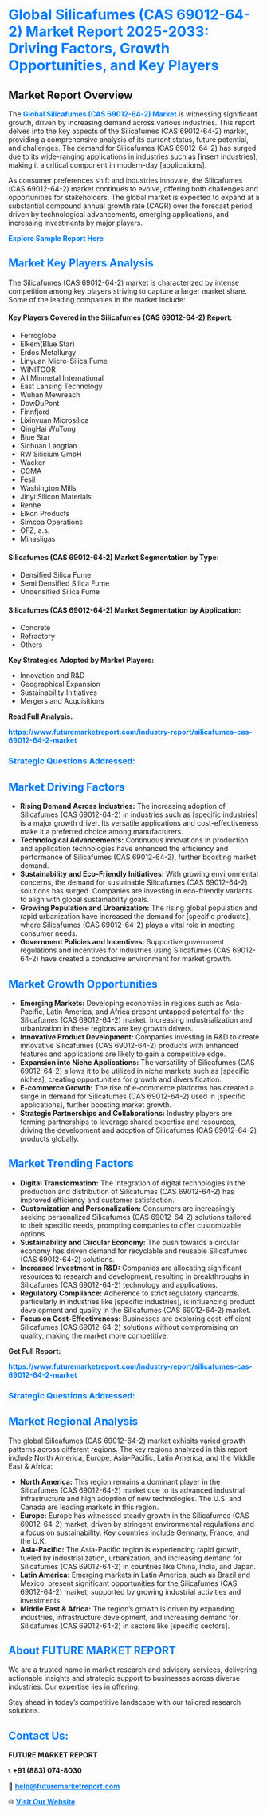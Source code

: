 <h1 style="color: #007BFF;">Global Silicafumes (CAS 69012-64-2) Market Report 2025-2033: Driving Factors, Growth Opportunities, and Key Players</h1>

<section id="overview">
<h2>Market Report Overview</h2>
<p>The <a href="https://www.futuremarketreport.com/industry-report/silicafumes-cas-69012-64-2-market" style="color: #007BFF; text-decoration: none;"><strong>Global Silicafumes (CAS 69012-64-2) Market</strong></a> is witnessing significant growth, driven by increasing demand across various industries. This report delves into the key aspects of the Silicafumes (CAS 69012-64-2) market, providing a comprehensive analysis of its current status, future potential, and challenges. The demand for Silicafumes (CAS 69012-64-2) has surged due to its wide-ranging applications in industries such as [insert industries], making it a critical component in modern-day [applications].</p>
<p>As consumer preferences shift and industries innovate, the Silicafumes (CAS 69012-64-2) market continues to evolve, offering both challenges and opportunities for stakeholders. The global market is expected to expand at a substantial compound annual growth rate (CAGR) over the forecast period, driven by technological advancements, emerging applications, and increasing investments by major players.</p>
</section>

<section id="overview">
<p><a href="https://www.futuremarketreport.com/request-sample/reportId=28199" style="color: #007BFF; text-decoration: none;"><strong>Explore Sample Report Here</strong></a></p>
</section>

<section id="key-players">
<h2 style="color: #007BFF;">Market Key Players Analysis</h2>
<p>The Silicafumes (CAS 69012-64-2) market is characterized by intense competition among key players striving to capture a larger market share. Some of the leading companies in the market include:</p>
<h4>Key Players Covered in the Silicafumes (CAS 69012-64-2) Report:</h4>
<ul><li>Ferroglobe</li><li>Elkem(Blue Star)</li><li>Erdos Metallurgy</li><li>Linyuan Micro-Silica Fume</li><li>WINITOOR</li><li>All Minmetal International</li><li>East Lansing Technology</li><li>Wuhan Mewreach</li><li>DowDuPont</li><li>Finnfjord</li><li>Lixinyuan Microsilica</li><li>QingHai WuTong</li><li>Blue Star</li><li>Sichuan Langtian</li><li>RW Silicium GmbH</li><li>Wacker</li><li>CCMA</li><li>Fesil</li><li>Washington Mills</li><li>Jinyi Silicon Materials</li><li>Renhe</li><li>Elkon Products</li><li>Simcoa Operations</li><li>OFZ, a.s.</li><li>Minasligas</li></ul>
<h4>Silicafumes (CAS 69012-64-2) Market Segmentation by Type:</h4>
<ul><li>Densified Silica Fume</li><li>Semi Densified Silica Fume</li><li>Undensified Silica Fume</li></ul>

<h4>Silicafumes (CAS 69012-64-2) Market Segmentation by Application:</h4>
<ul><li>Concrete</li><li>Refractory</li><li>Others</li></ul>
<p><strong>Key Strategies Adopted by Market Players:</strong></p>
<ul>
<li>Innovation and R&D</li>
<li>Geographical Expansion</li>
<li>Sustainability Initiatives</li>
<li>Mergers and Acquisitions</li>
</ul>
</section>

<section>
<p><strong>Read Full Analysis: </strong></p><a href="https://www.futuremarketreport.com/industry-report/silicafumes-cas-69012-64-2-market" style="color: #007BFF; text-decoration: none;"><strong>https://www.futuremarketreport.com/industry-report/silicafumes-cas-69012-64-2-market</strong></a>
<h3 style="color: #007BFF;">Strategic Questions Addressed:</h3>
</section>

<section id="driving-factors">
<h2 style="color: #007BFF;">Market Driving Factors</h2>
<ul>
<li><strong>Rising Demand Across Industries:</strong> The increasing adoption of Silicafumes (CAS 69012-64-2) in industries such as [specific industries] is a major growth driver. Its versatile applications and cost-effectiveness make it a preferred choice among manufacturers.</li>
<li><strong>Technological Advancements:</strong> Continuous innovations in production and application technologies have enhanced the efficiency and performance of Silicafumes (CAS 69012-64-2), further boosting market demand.</li>
<li><strong>Sustainability and Eco-Friendly Initiatives:</strong> With growing environmental concerns, the demand for sustainable Silicafumes (CAS 69012-64-2) solutions has surged. Companies are investing in eco-friendly variants to align with global sustainability goals.</li>
<li><strong>Growing Population and Urbanization:</strong> The rising global population and rapid urbanization have increased the demand for [specific products], where Silicafumes (CAS 69012-64-2) plays a vital role in meeting consumer needs.</li>
<li><strong>Government Policies and Incentives:</strong> Supportive government regulations and incentives for industries using Silicafumes (CAS 69012-64-2) have created a conducive environment for market growth.</li>
</ul>
</section>

<section id="growth-opportunities">
<h2 style="color: #007BFF;">Market Growth Opportunities</h2>
<ul>
<li><strong>Emerging Markets:</strong> Developing economies in regions such as Asia-Pacific, Latin America, and Africa present untapped potential for the Silicafumes (CAS 69012-64-2) market. Increasing industrialization and urbanization in these regions are key growth drivers.</li>
<li><strong>Innovative Product Development:</strong> Companies investing in R&D to create innovative Silicafumes (CAS 69012-64-2) products with enhanced features and applications are likely to gain a competitive edge.</li>
<li><strong>Expansion into Niche Applications:</strong> The versatility of Silicafumes (CAS 69012-64-2) allows it to be utilized in niche markets such as [specific niches], creating opportunities for growth and diversification.</li>
<li><strong>E-commerce Growth:</strong> The rise of e-commerce platforms has created a surge in demand for Silicafumes (CAS 69012-64-2) used in [specific applications], further boosting market growth.</li>
<li><strong>Strategic Partnerships and Collaborations:</strong> Industry players are forming partnerships to leverage shared expertise and resources, driving the development and adoption of Silicafumes (CAS 69012-64-2) products globally.</li>
</ul>
</section>

<section id="trending-factors">
<h2 style="color: #007BFF;">Market Trending Factors</h2>
<ul>
<li><strong>Digital Transformation:</strong> The integration of digital technologies in the production and distribution of Silicafumes (CAS 69012-64-2) has improved efficiency and customer satisfaction.</li>
<li><strong>Customization and Personalization:</strong> Consumers are increasingly seeking personalized Silicafumes (CAS 69012-64-2) solutions tailored to their specific needs, prompting companies to offer customizable options.</li>
<li><strong>Sustainability and Circular Economy:</strong> The push towards a circular economy has driven demand for recyclable and reusable Silicafumes (CAS 69012-64-2) solutions.</li>
<li><strong>Increased Investment in R&D:</strong> Companies are allocating significant resources to research and development, resulting in breakthroughs in Silicafumes (CAS 69012-64-2) technology and applications.</li>
<li><strong>Regulatory Compliance:</strong> Adherence to strict regulatory standards, particularly in industries like [specific industries], is influencing product development and quality in the Silicafumes (CAS 69012-64-2) market.</li>
<li><strong>Focus on Cost-Effectiveness:</strong> Businesses are exploring cost-efficient Silicafumes (CAS 69012-64-2) solutions without compromising on quality, making the market more competitive.</li>
</ul>
</section>

<section>
<p><strong>Get Full Report: </strong></p><a href="https://www.futuremarketreport.com/industry-report/silicafumes-cas-69012-64-2-market" style="color: #007BFF; text-decoration: none;"><strong>https://www.futuremarketreport.com/industry-report/silicafumes-cas-69012-64-2-market</strong></a>
<h3 style="color: #007BFF;">Strategic Questions Addressed:</h3>
</section>


<section id="regional-analysis">
<h2 style="color: #007BFF;">Market Regional Analysis</h2>
<p>The global Silicafumes (CAS 69012-64-2) market exhibits varied growth patterns across different regions. The key regions analyzed in this report include North America, Europe, Asia-Pacific, Latin America, and the Middle East & Africa:</p>
<ul>
<li><strong>North America:</strong> This region remains a dominant player in the Silicafumes (CAS 69012-64-2) market due to its advanced industrial infrastructure and high adoption of new technologies. The U.S. and Canada are leading markets in this region.</li>
<li><strong>Europe:</strong> Europe has witnessed steady growth in the Silicafumes (CAS 69012-64-2) market, driven by stringent environmental regulations and a focus on sustainability. Key countries include Germany, France, and the U.K.</li>
<li><strong>Asia-Pacific:</strong> The Asia-Pacific region is experiencing rapid growth, fueled by industrialization, urbanization, and increasing demand for Silicafumes (CAS 69012-64-2) in countries like China, India, and Japan.</li>
<li><strong>Latin America:</strong> Emerging markets in Latin America, such as Brazil and Mexico, present significant opportunities for the Silicafumes (CAS 69012-64-2) market, supported by growing industrial activities and investments.</li>
<li><strong>Middle East & Africa:</strong> The region’s growth is driven by expanding industries, infrastructure development, and increasing demand for Silicafumes (CAS 69012-64-2) in sectors like [specific sectors].</li>
</ul>
</section>

<footer>
<h2 style="color: #007BFF;">About FUTURE MARKET REPORT</h2>
<p>We are a trusted name in market research and advisory services, delivering actionable insights and strategic support to businesses across diverse industries. Our expertise lies in offering:</p>

<p>Stay ahead in today’s competitive landscape with our tailored research solutions.</p>

<h2 style="color: #007BFF;">Contact Us:</h2>
<p><strong>FUTURE MARKET REPORT</strong></p>
<p>📞 <strong>+91 (883) 074-8030</strong></p>
<p>📧 <strong><a href="mailto:help@futuremarketreport.com" style="color: #007BFF;">help@futuremarketreport.com</a></strong></p>
<p>🌐 <strong><a href="https://www.futuremarketreport.com/" style="color: #007BFF;">Visit Our Website</a></strong></p>
</footer>